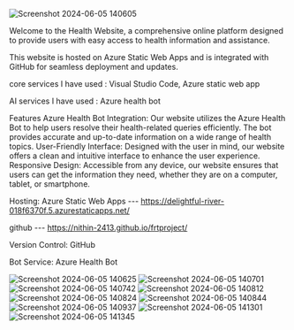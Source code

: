 ![Screenshot 2024-06-05 140605](https://github.com/Nithin-2413/frtproject/assets/135258263/9fb820ee-7442-4f1d-9106-b5e82e31db7c)

Welcome to the Health Website, a comprehensive online platform designed to provide users with easy access to health information and assistance. 

This website is hosted on Azure Static Web Apps and is integrated with GitHub for seamless deployment and updates.

core services I have used : Visual Studio Code, Azure static web app 

AI services I have used : Azure health bot


Features
Azure Health Bot Integration: Our website utilizes the Azure Health Bot to help users resolve their health-related queries efficiently. The bot provides accurate and up-to-date information on a wide range of health topics.
User-Friendly Interface: Designed with the user in mind, our website offers a clean and intuitive interface to enhance the user experience.
Responsive Design: Accessible from any device, our website ensures that users can get the information they need, whether they are on a computer, tablet, or smartphone.

Hosting: Azure Static Web Apps --- https://delightful-river-018f6370f.5.azurestaticapps.net/

github --- https://nithin-2413.github.io/frtproject/
                               
Version Control: GitHub

Bot Service: Azure Health Bot


![Screenshot 2024-06-05 140625](https://github.com/Nithin-2413/frtproject/assets/135258263/b3ea54c5-51dc-4a91-90e7-635d072f5c73)
![Screenshot 2024-06-05 140701](https://github.com/Nithin-2413/frtproject/assets/135258263/4270890a-8184-4bfe-99e9-e263f93b6549)
![Screenshot 2024-06-05 140742](https://github.com/Nithin-2413/frtproject/assets/135258263/c69567f8-500f-468c-9b35-52985607176f)
![Screenshot 2024-06-05 140812](https://github.com/Nithin-2413/frtproject/assets/135258263/3ba8cf1e-03a3-4662-ab06-c9a1d1436346)
![Screenshot 2024-06-05 140824](https://github.com/Nithin-2413/frtproject/assets/135258263/eeb687cb-3190-44e2-ac93-c6e3f02f232d)
![Screenshot 2024-06-05 140844](https://github.com/Nithin-2413/frtproject/assets/135258263/d37bd39e-e63a-41f2-9b82-65cb05ccc00a)
![Screenshot 2024-06-05 140937](https://github.com/Nithin-2413/frtproject/assets/135258263/a31e353e-0029-43c1-bf97-8557215bf8db)
![Screenshot 2024-06-05 141301](https://github.com/Nithin-2413/frtproject/assets/135258263/3ee15fbb-d5f2-4e88-b859-2c75ddfd859b)
![Screenshot 2024-06-05 141345](https://github.com/Nithin-2413/frtproject/assets/135258263/14ef1d1d-73aa-4591-a7a7-8a4b39114bf0)
